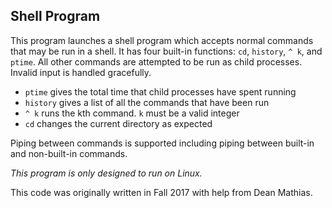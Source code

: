 ## Shell Program

This program launches a shell program which accepts normal commands that may be run in a shell. It has four built-in functions: `cd`, `history`, `^ k`, and `ptime`. All other commands are attempted to be run as child processes. Invalid input is handled gracefully.

* `ptime` gives the total time that child processes have spent running
* `history` gives a list of all the commands that have been run
* `^ k` runs the kth command. `k` must be a valid integer
* `cd` changes the current directory as expected

Piping between commands is supported including piping between built-in and non-built-in commands.

*This program is only designed to run on Linux.*

This code was originally written in Fall 2017 with help from Dean Mathias.